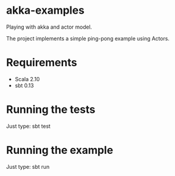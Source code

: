 akka-examples
=============

Playing with akka and actor model.

The project implements a simple ping-pong example using Actors.

Requirements
============

  * Scala 2.10
  * sbt 0.13
  
Running the tests
=================

  Just type: sbt test
  
Running the example
===================

  Just type: sbt run
